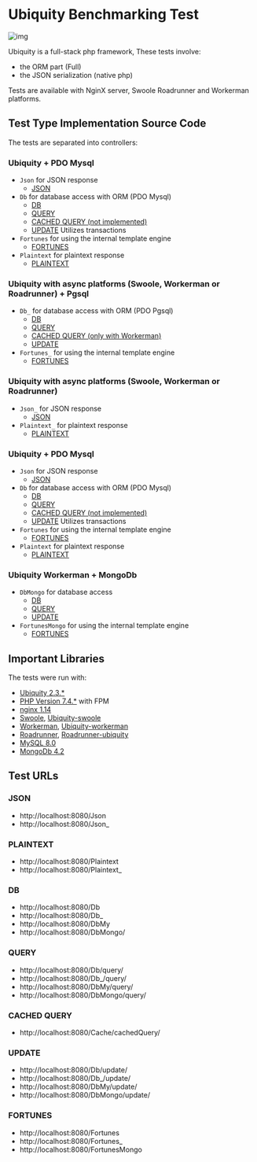 # Ubiquity Benchmarking Test
![img](https://github.com/phpMv/ubiquity/blob/master/Banner/banner-duck.png?raw=true)

Ubiquity is a full-stack php framework, These tests involve:
- the ORM part (Full)
- the JSON serialization (native php)

Tests are available with NginX server, Swoole Roadrunner and Workerman platforms.

## Test Type Implementation Source Code
The tests are separated into controllers:

### Ubiquity + PDO Mysql
- `Json` for JSON response
  * [JSON](app/controllers/Json.php)
- `Db` for database access with ORM (PDO Mysql)
  * [DB](app/controllers/Db.php)
  * [QUERY](app/controllers/Db.php)
  * [CACHED QUERY (not implemented)]()
  * [UPDATE](app/controllers/Db.php) Utilizes transactions
- `Fortunes` for using the internal template engine
  * [FORTUNES](app/controllers/Fortunes.php)
- `Plaintext` for plaintext response
  * [PLAINTEXT](app/controllers/Plaintext.php)

### Ubiquity with async platforms (Swoole, Workerman or Roadrunner) + Pgsql
- `Db_` for database access with ORM (PDO Pgsql)
  * [DB](app/controllers/Db_.php)
  * [QUERY](app/controllers/Db_.php)
  * [CACHED QUERY (only with Workerman)](app/controllers/Cache.php)
  * [UPDATE](app/controllers/Db_.php)
- `Fortunes_` for using the internal template engine
  * [FORTUNES](app/controllers/Fortunes_.php)

### Ubiquity with async platforms (Swoole, Workerman or Roadrunner)
- `Json_` for JSON response
  * [JSON](app/controllers/Json_.php)
- `Plaintext_` for plaintext response
  * [PLAINTEXT](app/controllers/Plaintext_.php)

### Ubiquity + PDO Mysql
- `Json` for JSON response
  * [JSON](app/controllers/Json.php)
- `Db` for database access with ORM (PDO Mysql)
  * [DB](app/controllers/Db.php)
  * [QUERY](app/controllers/Db.php)
  * [CACHED QUERY (not implemented)]()
  * [UPDATE](app/controllers/Db.php) Utilizes transactions
- `Fortunes` for using the internal template engine
  * [FORTUNES](app/controllers/Fortunes.php)
- `Plaintext` for plaintext response
  * [PLAINTEXT](app/controllers/Plaintext.php)

### Ubiquity Workerman + MongoDb
- `DbMongo` for database access
  * [DB](app/controllers/DbMongo.php)
  * [QUERY](app/controllers/DbMongo.php)
  * [UPDATE](app/controllers/DbMongo.php)
- `FortunesMongo` for using the internal template engine
  * [FORTUNES](app/controllers/FortunesMongo.php)


## Important Libraries
The tests were run with:
* [Ubiquity 2.3.*](https://ubiquity.kobject.net/)
* [PHP Version 7.4.*](http://www.php.net/) with FPM
* [nginx 1.14](http://nginx.org/)
* [Swoole](https://www.swoole.com/), [Ubiquity-swoole](https://github.com/phpMv/ubiquity-swoole)
* [Workerman](https://github.com/walkor/Workerman), [Ubiquity-workerman](https://github.com/phpMv/ubiquity-workerman)
* [Roadrunner](https://github.com/spiral/roadrunner), [Roadrunner-ubiquity](https://github.com/Lapinskas/roadrunner-ubiquity)
* [MySQL 8.0](https://dev.mysql.com/)
* [MongoDb 4.2](https://www.mongodb.com/)


## Test URLs
### JSON

- http://localhost:8080/Json
- http://localhost:8080/Json_

### PLAINTEXT

- http://localhost:8080/Plaintext
- http://localhost:8080/Plaintext_

### DB

- http://localhost:8080/Db
- http://localhost:8080/Db_
- http://localhost:8080/DbMy
- http://localhost:8080/DbMongo/


### QUERY

- http://localhost:8080/Db/query/
- http://localhost:8080/Db_/query/
- http://localhost:8080/DbMy/query/
- http://localhost:8080/DbMongo/query/


### CACHED QUERY

- http://localhost:8080/Cache/cachedQuery/


### UPDATE

- http://localhost:8080/Db/update/
- http://localhost:8080/Db_/update/
- http://localhost:8080/DbMy/update/
- http://localhost:8080/DbMongo/update/


### FORTUNES

- http://localhost:8080/Fortunes
- http://localhost:8080/Fortunes_
- http://localhost:8080/FortunesMongo
